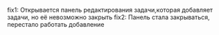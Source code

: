 fix1: Открывается панель редактирования задачи,которая добавляет задачи, но её невозможно закрыть 
fix2: Панель стала закрываться, перестало работать добавление